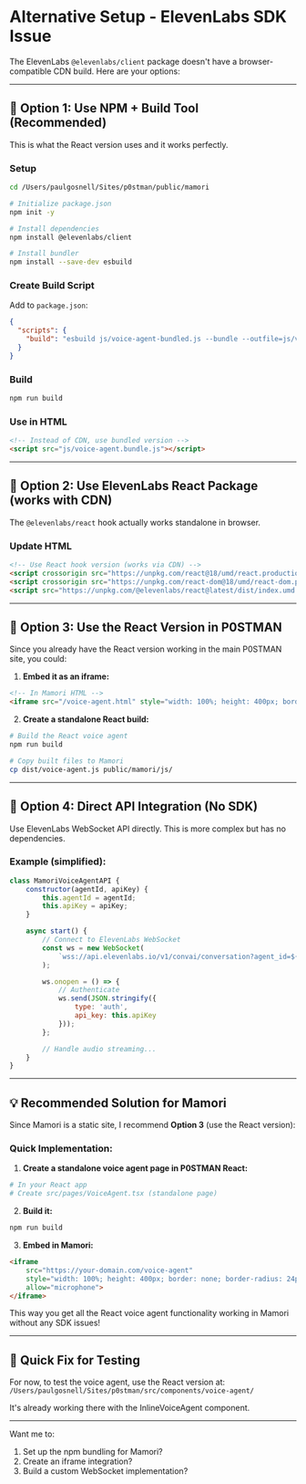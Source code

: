 # Alternative Setup - ElevenLabs SDK Issue

The ElevenLabs `@elevenlabs/client` package doesn't have a browser-compatible CDN build. Here are your options:

---

## 🎯 Option 1: Use NPM + Build Tool (Recommended)

This is what the React version uses and it works perfectly.

### Setup

```bash
cd /Users/paulgosnell/Sites/p0stman/public/mamori

# Initialize package.json
npm init -y

# Install dependencies
npm install @elevenlabs/client

# Install bundler
npm install --save-dev esbuild
```

### Create Build Script

Add to `package.json`:

```json
{
  "scripts": {
    "build": "esbuild js/voice-agent-bundled.js --bundle --outfile=js/voice-agent.bundle.js"
  }
}
```

### Build

```bash
npm run build
```

### Use in HTML

```html
<!-- Instead of CDN, use bundled version -->
<script src="js/voice-agent.bundle.js"></script>
```

---

## 🎯 Option 2: Use ElevenLabs React Package (works with CDN)

The `@elevenlabs/react` hook actually works standalone in browser.

### Update HTML

```html
<!-- Use React hook version (works via CDN) -->
<script crossorigin src="https://unpkg.com/react@18/umd/react.production.min.js"></script>
<script crossorigin src="https://unpkg.com/react-dom@18/umd/react-dom.production.min.js"></script>
<script src="https://unpkg.com/@elevenlabs/react@latest/dist/index.umd.js"></script>
```

---

## 🎯 Option 3: Use the React Version in P0STMAN

Since you already have the React version working in the main P0STMAN site, you could:

1. **Embed it as an iframe:**
```html
<!-- In Mamori HTML -->
<iframe src="/voice-agent.html" style="width: 100%; height: 400px; border: none;"></iframe>
```

2. **Create a standalone React build:**
```bash
# Build the React voice agent
npm run build

# Copy built files to Mamori
cp dist/voice-agent.js public/mamori/js/
```

---

## 🎯 Option 4: Direct API Integration (No SDK)

Use ElevenLabs WebSocket API directly. This is more complex but has no dependencies.

### Example (simplified):

```javascript
class MamoriVoiceAgentAPI {
    constructor(agentId, apiKey) {
        this.agentId = agentId;
        this.apiKey = apiKey;
    }

    async start() {
        // Connect to ElevenLabs WebSocket
        const ws = new WebSocket(
            `wss://api.elevenlabs.io/v1/convai/conversation?agent_id=${this.agentId}`
        );

        ws.onopen = () => {
            // Authenticate
            ws.send(JSON.stringify({
                type: 'auth',
                api_key: this.apiKey
            }));
        };

        // Handle audio streaming...
    }
}
```

---

## 💡 Recommended Solution for Mamori

Since Mamori is a static site, I recommend **Option 3** (use the React version):

### Quick Implementation:

1. **Create a standalone voice agent page in P0STMAN React:**

```bash
# In your React app
# Create src/pages/VoiceAgent.tsx (standalone page)
```

2. **Build it:**
```bash
npm run build
```

3. **Embed in Mamori:**
```html
<iframe
    src="https://your-domain.com/voice-agent"
    style="width: 100%; height: 400px; border: none; border-radius: 24px;"
    allow="microphone">
</iframe>
```

This way you get all the React voice agent functionality working in Mamori without any SDK issues!

---

## 🔧 Quick Fix for Testing

For now, to test the voice agent, use the React version at:
`/Users/paulgosnell/Sites/p0stman/src/components/voice-agent/`

It's already working there with the InlineVoiceAgent component.

---

Want me to:
1. Set up the npm bundling for Mamori?
2. Create an iframe integration?
3. Build a custom WebSocket implementation?

